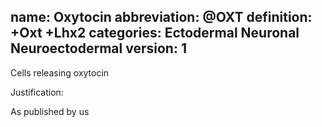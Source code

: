 name: Oxytocin
abbreviation: @OXT
definition: +Oxt +Lhx2
categories: Ectodermal Neuronal Neuroectodermal
version: 1
---

Cells releasing oxytocin

Justification:

As published by us

